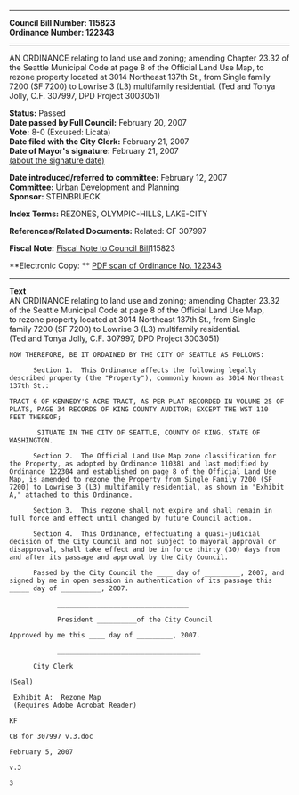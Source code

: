 * * * * *  
  
**Council Bill Number: [](#h0)[](#h2)115823**   
**Ordinance Number: 122343**  
  
* * * * *  
  
AN ORDINANCE relating to land use and zoning; amending Chapter 23.32 of the Seattle Municipal Code at page 8 of the Official Land Use Map, to rezone property located at 3014 Northeast 137th St., from Single family 7200 (SF 7200) to Lowrise 3 (L3) multifamily residential. (Ted and Tonya Jolly, C.F. 307997, DPD Project 3003051)  
  
**Status:** Passed   
**Date passed by Full Council:** February 20, 2007   
**Vote:** 8-0 (Excused: Licata)   
**Date filed with the City Clerk:** February 21, 2007   
**Date of Mayor's signature:** February 21, 2007   
[(about the signature date)](/~public/approvaldate.htm)   
  
  
**Date introduced/referred to committee:** February 12, 2007   
**Committee:** Urban Development and Planning   
**Sponsor:** STEINBRUECK   
  
**Index Terms:** REZONES, OLYMPIC-HILLS, LAKE-CITY  
  
**References/Related Documents:** Related: CF 307997  
  
**Fiscal Note:** [Fiscal Note to Council Bill](http://clerk.seattle.gov/~public/fnote/115823.htm)[](#h1)[](#h3)115823  
  
**Electronic Copy: ** [PDF scan of Ordinance No. 122343](/~archives/Ordinances/Ord_122343.pdf)  
  
* * * * *  
  
**Text**  
    AN ORDINANCE relating to land use and zoning; amending Chapter 23.32  
    of the Seattle Municipal Code at page 8 of the Official Land Use Map,  
    to rezone property located at 3014 Northeast 137th  St., from Single  
    family 7200 (SF 7200) to Lowrise 3 (L3) multifamily residential.  
    (Ted and Tonya Jolly, C.F. 307997, DPD Project 3003051)  
  
    NOW THEREFORE, BE IT ORDAINED BY THE CITY OF SEATTLE AS FOLLOWS:  
  
          Section 1.  This Ordinance affects the following legally  
    described property (the "Property"), commonly known as 3014 Northeast  
    137th St.:  
  
    TRACT 6 OF KENNEDY'S ACRE TRACT, AS PER PLAT RECORDED IN VOLUME 25 OF  
    PLATS, PAGE 34 RECORDS OF KING COUNTY AUDITOR; EXCEPT THE WST 110  
    FEET THEREOF;  
  
           SITUATE IN THE CITY OF SEATTLE, COUNTY OF KING, STATE OF  
    WASHINGTON.  
  
          Section 2.  The Official Land Use Map zone classification for  
    the Property, as adopted by Ordinance 110381 and last modified by  
    Ordinance 122304 and established on page 8 of the Official Land Use  
    Map, is amended to rezone the Property from Single Family 7200 (SF  
    7200) to Lowrise 3 (L3) multifamily residential, as shown in "Exhibit  
    A," attached to this Ordinance.  
  
          Section 3.  This rezone shall not expire and shall remain in  
    full force and effect until changed by future Council action.  
  
          Section 4.  This Ordinance, effectuating a quasi-judicial  
    decision of the City Council and not subject to mayoral approval or  
    disapproval, shall take effect and be in force thirty (30) days from  
    and after its passage and approval by the City Council.  
  
          Passed by the City Council the ____ day of _________, 2007, and  
    signed by me in open session in authentication of its passage this  
    _____ day of __________, 2007.  
  
                _________________________________  
  
                President __________of the City Council  
  
    Approved by me this ____ day of _________, 2007.  
  
                ____________________________________  
  
          City Clerk  
  
    (Seal)  
  
     Exhibit A:  Rezone Map  
     (Requires Adobe Acrobat Reader)  
  
    KF  
  
    CB for 307997 v.3.doc  
  
    February 5, 2007  
  
    v.3  
  
    3  
